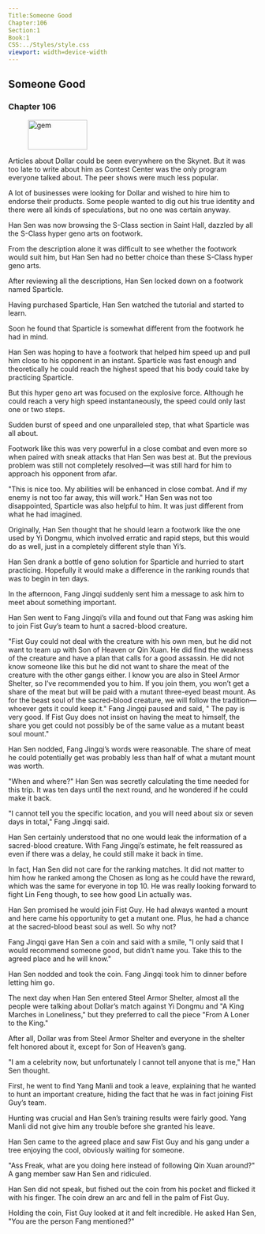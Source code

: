 ```yaml
---
Title:Someone Good 
Chapter:106 
Section:1 
Book:1 
CSS:../Styles/style.css 
viewport: width=device-width
---
```

  
## Someone Good
### Chapter 106
  
<figure>
	<img src="../Images/gem.gif" alt="gem" id="gem" width="120" height="60" />
</figure>
  

  
Articles about Dollar could be seen everywhere on the Skynet. But it was too late to write about him as Contest Center was the only program everyone talked about. The peer shows were much less popular.

A lot of businesses were looking for Dollar and wished to hire him to endorse their products. Some people wanted to dig out his true identity and there were all kinds of speculations, but no one was certain anyway.

Han Sen was now browsing the S-Class section in Saint Hall, dazzled by all the S-Class hyper geno arts on footwork.

From the description alone it was difficult to see whether the footwork would suit him, but Han Sen had no better choice than these S-Class hyper geno arts.

After reviewing all the descriptions, Han Sen locked down on a footwork named Sparticle.

Having purchased Sparticle, Han Sen watched the tutorial and started to learn.

Soon he found that Sparticle is somewhat different from the footwork he had in mind.

Han Sen was hoping to have a footwork that helped him speed up and pull him close to his opponent in an instant. Sparticle was fast enough and theoretically he could reach the highest speed that his body could take by practicing Sparticle.

But this hyper geno art was focused on the explosive force. Although he could reach a very high speed instantaneously, the speed could only last one or two steps.

Sudden burst of speed and one unparalleled step, that what Sparticle was all about.

Footwork like this was very powerful in a close combat and even more so when paired with sneak attacks that Han Sen was best at. But the previous problem was still not completely resolved—it was still hard for him to approach his opponent from afar.

"This is nice too. My abilities will be enhanced in close combat. And if my enemy is not too far away, this will work." Han Sen was not too disappointed, Sparticle was also helpful to him. It was just different from what he had imagined.

Originally, Han Sen thought that he should learn a footwork like the one used by Yi Dongmu, which involved erratic and rapid steps, but this would do as well, just in a completely different style than Yi’s.

Han Sen drank a bottle of geno solution for Sparticle and hurried to start practicing. Hopefully it would make a difference in the ranking rounds that was to begin in ten days.

In the afternoon, Fang Jingqi suddenly sent him a message to ask him to meet about something important.

Han Sen went to Fang Jingqi’s villa and found out that Fang was asking him to join Fist Guy’s team to hunt a sacred-blood creature.

"Fist Guy could not deal with the creature with his own men, but he did not want to team up with Son of Heaven or Qin Xuan. He did find the weakness of the creature and have a plan that calls for a good assassin. He did not know someone like this but he did not want to share the meat of the creature with the other gangs either. I know you are also in Steel Armor Shelter, so I’ve recommended you to him. If you join them, you won’t get a share of the meat but will be paid with a mutant three-eyed beast mount. As for the beast soul of the sacred-blood creature, we will follow the tradition—whoever gets it could keep it." Fang Jingqi paused and said, " The pay is very good. If Fist Guy does not insist on having the meat to himself, the share you get could not possibly be of the same value as a mutant beast soul mount."

Han Sen nodded, Fang Jingqi’s words were reasonable. The share of meat he could potentially get was probably less than half of what a mutant mount was worth.

"When and where?" Han Sen was secretly calculating the time needed for this trip. It was ten days until the next round, and he wondered if he could make it back.

"I cannot tell you the specific location, and you will need about six or seven days in total," Fang Jingqi said.

Han Sen certainly understood that no one would leak the information of a sacred-blood creature. With Fang Jingqi’s estimate, he felt reassured as even if there was a delay, he could still make it back in time.

In fact, Han Sen did not care for the ranking matches. It did not matter to him how he ranked among the Chosen as long as he could have the reward, which was the same for everyone in top 10. He was really looking forward to fight Lin Feng though, to see how good Lin actually was.

Han Sen promised he would join Fist Guy. He had always wanted a mount and here came his opportunity to get a mutant one. Plus, he had a chance at the sacred-blood beast soul as well. So why not?

Fang Jingqi gave Han Sen a coin and said with a smile, "I only said that I would recommend someone good, but didn’t name you. Take this to the agreed place and he will know."

Han Sen nodded and took the coin. Fang Jingqi took him to dinner before letting him go.

The next day when Han Sen entered Steel Armor Shelter, almost all the people were talking about Dollar’s match against Yi Dongmu and "A King Marches in Loneliness," but they preferred to call the piece "From A Loner to the King."

After all, Dollar was from Steel Armor Shelter and everyone in the shelter felt honored about it, except for Son of Heaven’s gang.

"I am a celebrity now, but unfortunately I cannot tell anyone that is me," Han Sen thought.

First, he went to find Yang Manli and took a leave, explaining that he wanted to hunt an important creature, hiding the fact that he was in fact joining Fist Guy’s team.

Hunting was crucial and Han Sen’s training results were fairly good. Yang Manli did not give him any trouble before she granted his leave.

Han Sen came to the agreed place and saw Fist Guy and his gang under a tree enjoying the cool, obviously waiting for someone.

"Ass Freak, what are you doing here instead of following Qin Xuan around?" A gang member saw Han Sen and ridiculed.

Han Sen did not speak, but fished out the coin from his pocket and flicked it with his finger. The coin drew an arc and fell in the palm of Fist Guy.

Holding the coin, Fist Guy looked at it and felt incredible. He asked Han Sen, "You are the person Fang mentioned?"